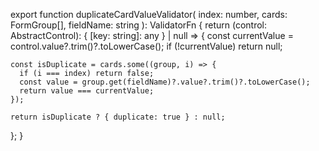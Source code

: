 export function duplicateCardValueValidator(
  index: number,
  cards: FormGroup[],
  fieldName: string
): ValidatorFn {
  return (control: AbstractControl): { [key: string]: any } | null => {
    const currentValue = control.value?.trim()?.toLowerCase();
    if (!currentValue) return null;

    const isDuplicate = cards.some((group, i) => {
      if (i === index) return false;
      const value = group.get(fieldName)?.value?.trim()?.toLowerCase();
      return value === currentValue;
    });

    return isDuplicate ? { duplicate: true } : null;
  };
}